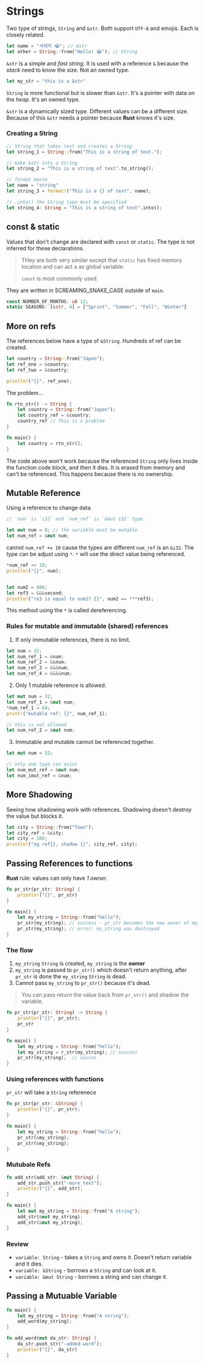 # Strings

Two type of strings, `String` and `&str`. Both support `UTF-8` and emojis. Each is closely related. 

```rust
let name = "서태지 😂"; // &str
let other = String::from("Hello! 😂"); // String
```

`&str` is a simple and _fast string_. It is used with a reference `&` because the _stack_ need to know the size. Not an owned type.

```rust
let my_str = "this is a &str"
```

`String` is more functional but is slower than `&str`. It's a pointer with data on the _heap_. It's an owned type.

`&str` is a dynamically sized type. Different values can be a different size. Because of this `&str` needs a pointer because **Rust** knows it's size.


### Creating a String

```rust
// String that takes text and creates a String
let string_1 = String::from("This is a string of text.");

// make &str into a String
let string_2 = "This is a string of text".to_string();

// format macro
let name = "string"
let string_3 = format!("This is a {} of text", name);

// .into() the String type must be specified
let string_4: String = "This is a string of text".into();
```

## const & static

Values that don't change are declared with `const` or `static`. The type is not inferred for these declarations.

> THey are both very similar except that `static` has fixed memory location and can act a as global variable. 

> `const` is most commonly used.

They are written in SCREAMING_SNAKE_CASE outside of `main`.

```rust
const NUMBER_OF_MONTHS: u8 12;
static SEASONS: [&str, 4] = ["Sprint", "Summer", "Fall", "Winter"]
```

## More on refs

The references below have a type of `&String`. Hundreds of ref can be created.

```rust
let country = String::from("Japan");
let ref_one = &country;
let ref_two = &country;

println!("{}", ref_one);
```

The problem...

```rust
fn rtn_str() -> String {
    let country = String::from("Japan");
    let country_ref = &country;
    country_ref // This is a problem
}

fn main() {
    let country = rtn_str();
}
```

The code above won't work because the referenced `String` only lives inside the function code block, and then it dies. It is erased from memory and can't be referenced. This happens because there is no ownership.

## Mutable Reference

Using a reference to change data.

```rust
// `num` is `i32` and `num_ref` is `&mut i32` type.

let mut num = 8; // the variable must be mutable
let num_ref = &mut num;
```

cannot `num_ref += 10` cause the types are different `num_ref` is an `&i32`. The type can be adjust using `*`. `*` will use the direct value being referenced.

```rust
*num_ref += 10;
println!("{}", num);


let num2 = 800;
let ref3 = &&&second;
println!("re3 is equal to num2? {}", num2 == ***ref3);
```

This method using the `*` is called dereferencing.

### Rules for mutable and immutable (shared) references

1. If only immutable references, there is no limit.

```rust
let num = 32;
let num_ref_1 = &num;
let num_ref_2 = &&num;
let num_ref_3 = &&&num;
let num_ref_4 = &&&&num;
```

2. Only 1 mutable reference is allowed.

```rust
let mut num = 32;
let num_ref_1 = &mut num;
*num_ref_1 = 64;
print!("mutable ref: {}", num_ref_1);

// this is not allowed
let num_ref_2 = &mut num;
```

3. Immutable and mutable cannot be referenced together.

```rust
let mut num = 32;

// only one type can exist
let num_mut_ref = &mut num;
let num_imut_ref = &num;
```

## More Shadowing

Seeing how shadowing work with references. Shadowing doesn't destroy the value but blocks it.

```rust
let city = String::from("Town");
let city_ref = &city;
let city = 100;
println!("og ref{}, shadow {}", city_ref, city);
```

## Passing References to functions

**Rust** rule: values can only have _1 owner_.

```rust
fn pr_str(pr_str: String) {
    println!("{}", pr_str)
}

fn main() {
    let my_string = String::from("hello");
    pr_str(my_string); // success - pr_str becomes the new owner of my_string
    pr_str(my_string); // error: my_string was destroyed
}
```

### The flow

1. `my_string` `String` is created, `my_string` is the **owner**
2. `my_string` is passed to `pr_str()` which doesn't return anything, after `pr_str` is done the `my_string` `String` is dead. 
3. Cannot pass `my_string` to `pr_str()` because it's dead.

> You can pass return the value back from `pr_str()` and shadow the variable. 

```rust
fn pr_str(pr_str: String) -> String {
    println!("{}", pr_str);
    pr_str
}

fn main() {
    let my_string = String::from("hello");
    let my_string = r_str(my_string); // success
    pr_str(my_string);  // succes
}
```

### Using references with functions

`pr_str` will take a `String` referenece

```rust
fn pr_str(pr_str: &String) {
    println!("{}", pr_str);
}

fn main() {
    let my_string = String::from("hello");
    pr_str(&my_string);
    pr_str(&my_string);
}
```

### Mutubale Refs

```rust
fn add_str(add_str: &mut String) {
    add_str.push_str("-more_text");
    println!("{}", add_str);
} 

fn main() {
    let mut my_string = String::from("A string");
    add_str(&mut my_string);
    add_str(&mut my_string);
}
```

### Review

- `variable: String` - takes a `String` and owns it. Doesn't return variable and it dies.
- `variable: &String` - borrows a `String` and can look at it.
- `variable: &mut String` - borrows a string and can change it. 

## Passing a Mutuable Variable

```rust
fn main() {
    let my_string = String::from("A string");
    add_word(my_string);
}

fn add_word(mut da_str: String) {
    da_str.push_str("-added-word");
    println!("{}", da_str)
}
```

